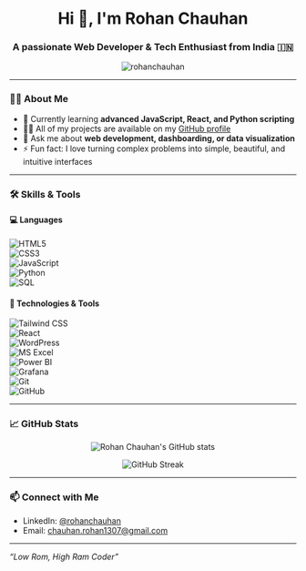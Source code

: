 <h1 align="center">Hi 👋, I'm Rohan Chauhan</h1>
<h3 align="center">A passionate Web Developer & Tech Enthusiast from India 🇮🇳</h3>

<p align="center">
  <img src="https://komarev.com/ghpvc/?username=rohanchauhan1407&label=Profile%20views&color=0e75b6&style=flat" alt="rohanchauhan" />
</p>

---

### 🧑‍💻 About Me

- 🌱 Currently learning **advanced JavaScript, React, and Python scripting**
- 👨‍💻 All of my projects are available on my [GitHub profile](https://github.com/rohanchauhan1407)
- 💬 Ask me about **web development, dashboarding, or data visualization**
- ⚡ Fun fact: I love turning complex problems into simple, beautiful, and intuitive interfaces

---

### 🛠️ Skills & Tools

#### 💻 Languages  
![HTML5](https://img.shields.io/badge/HTML5-E34F26?style=for-the-badge&logo=html5&logoColor=white)  
![CSS3](https://img.shields.io/badge/CSS3-1572B6?style=for-the-badge&logo=css3&logoColor=white)  
![JavaScript](https://img.shields.io/badge/JavaScript-F7DF1E?style=for-the-badge&logo=javascript&logoColor=black)  
![Python](https://img.shields.io/badge/Python-3776AB?style=for-the-badge&logo=python&logoColor=white)  
![SQL](https://img.shields.io/badge/SQL-336791?style=for-the-badge&logo=postgresql&logoColor=white)

#### 🧰 Technologies & Tools  
![Tailwind CSS](https://img.shields.io/badge/TailwindCSS-06B6D4?style=for-the-badge&logo=tailwindcss&logoColor=white)  
![React](https://img.shields.io/badge/React-20232A?style=for-the-badge&logo=react&logoColor=61DAFB)  
![WordPress](https://img.shields.io/badge/WordPress-21759B?style=for-the-badge&logo=wordpress&logoColor=white)  
![MS Excel](https://img.shields.io/badge/Excel-217346?style=for-the-badge&logo=microsoft-excel&logoColor=white)  
![Power BI](https://img.shields.io/badge/PowerBI-F2C811?style=for-the-badge&logo=powerbi&logoColor=black)  
![Grafana](https://img.shields.io/badge/Grafana-F46800?style=for-the-badge&logo=grafana&logoColor=white)  
![Git](https://img.shields.io/badge/Git-F05032?style=for-the-badge&logo=git&logoColor=white)  
![GitHub](https://img.shields.io/badge/GitHub-181717?style=for-the-badge&logo=github&logoColor=white)

---

### 📈 GitHub Stats

<p align="center">
  <img src="https://github-readme-stats.vercel.app/api?username=rohanchauhan1407&show_icons=true&theme=github_dark" alt="Rohan Chauhan's GitHub stats" />
</p>
<p align="center">
  <img src="https://github-readme-streak-stats.herokuapp.com/?user=rohanchauhan1407&theme=dark" alt="GitHub Streak" />
</p>

---

### 📫 Connect with Me

- LinkedIn: [@rohanchauhan](https://www.linkedin.com/in/rohan-chauhan-dev)
- Email: chauhan.rohan1307@gmail.com

---

_“Low Rom, High Ram Coder”_



<!---
RohanChauhan1407/RohanChauhan1407 is a ✨ special ✨ repository because its `README.md` (this file) appears on your GitHub profile.
You can click the Preview link to take a look at your changes.
--->
